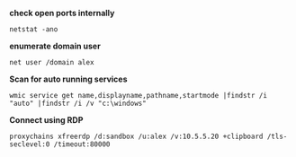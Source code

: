 **check open ports internally**
```
netstat -ano
```

**enumerate domain user**
```
net user /domain alex
```

**Scan for auto running services**
```
wmic service get name,displayname,pathname,startmode |findstr /i "auto" |findstr /i /v "c:\windows"
```

**Connect using RDP**
```
proxychains xfreerdp /d:sandbox /u:alex /v:10.5.5.20 +clipboard /tls-seclevel:0 /timeout:80000
```

